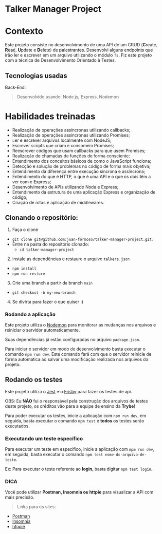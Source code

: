 # Talker Manager Project

# Contexto
Este projeto consiste no desenvolvimento de uma API de um CRUD (**C**reate, **R**ead, **U**pdate e **D**elete) de palestrantes. Desenvolvi alguns endpoints que irão ler e escrever em um arquivo utilizando o módulo `fs`. Fiz este projeto com a técnica de Desenvolvimento Orientado à Testes.

## Tecnologias usadas

Back-End:
> Desenvolvido usando: Node.js, Express, Nodemon

# Habilidades treinadas

- Realização de operações assíncronas utilizando callbacks;
- Realização de operações assíncronas utilizando Promises;
- Ler e escrever arquivos localmente com NodeJS;
- Escrever scripts que criam e consomem Promises;
- Reescrever códigos que usam callbacks para que usem Promises;
- Realização de chamadas de funções de forma consciente;
- Entendimento dos conceitos básicos de como o JavaScript funciona;
- Detecção e solução de problemas no código de forma mais objetiva;
- Entendimento da diferença entre execução síncrona e assíncrona;
- Entendimento do que é HTTP, o que é uma API e o que os dois têm a ver com o Express;
- Desenvolvimento de APIs utilizando Node e Express;
- Entendimento da estrutura de uma aplicação Express e organização de código;
- Criação de rotas e aplicação de middlewares.

## Clonando o repositório:

1. Faça o clone
  * `git clone git@github.com:juan-formoso/talker-manager-project.git`.
  * Entre na pasta do repositório clonado:
    * `cd talker-manager-project`

2. Instale as dependências e restaure o arquivo `talkers.json`
  * `npm install`
  * `npm run restore`

3. Crie uma branch a partir da branch `main`
  * `git checkout -b my-new-branch`

4. Se divirta para fazer o que quiser :)

### Rodando a aplicação

Este projeto utiliza o [Nodemon](https://nodemon.io) para monitorar as mudanças nos arquivos e reiniciar o servidor automaticamente.

Suas dependências já estão configuradas no arquivo `package.json`.

Para iniciar o servidor em modo de desenvolvimento basta executar o comando `npm run dev`. Este comando fará com que o servidor reinicie de forma automática ao salvar uma modificação realizada nos arquivos do projeto.

## Rodando os testes

Este projeto utiliza o [Jest](https://jestjs.io/pt-BR/) e o [Frisby](https://docs.frisbyjs.com/) para fazer os testes de api.

OBS: Eu **NÃO** fui o responsável pela construção dos arquivos de testes deste projeto, os créditos vão para a equipe de ensino da **Trybe**!

Para poder executar os testes, inicie a aplicação com `npm run dev`, em seguida, basta executar o comando `npm test` e **todos** os testes serão executados.

### Executando um teste específico

Para executar um teste em específico, inicie a aplicação com `npm run dev`, em seguida, basta executar o comando `npm test nome-do-arquivo-de-teste`.

Ex: Para executar o teste referente ao **login**, basta digitar `npm test login`.

### DICA

Você pode utilizar **Postman, Insomnia ou httpie** para visualizar a API com mais precisão.

> Links para os sites:
  * [Postman](https://www.postman.com/)
  * [Insomnia](https://insomnia.rest/)
  * [htppie](https://httpie.io/)
